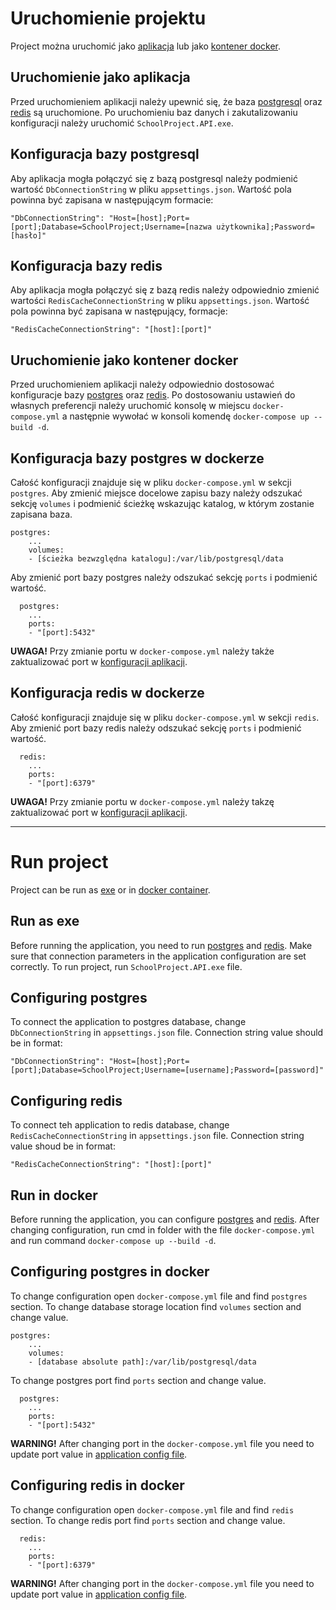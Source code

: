 # Uruchomienie projektu

Project można uruchomić jako [aplikacja](#uruchomienie-jako-aplikacja) lub jako [kontener docker](#uruchomienie-jako-kontener-docker).

## Uruchomienie jako aplikacja

Przed uruchomieniem aplikacji należy upewnić się, że baza [postgresql](#konfiguracja-bazy-postgresql) oraz [redis](#konfiguracja-bazy-redis) są uruchomione. Po uruchomieniu baz danych i zakutalizowaniu konfiguracji należy uruchomić `SchoolProject.API.exe`.

## Konfiguracja bazy postgresql

Aby aplikacja mogła połączyć się z bazą postgresql należy podmienić wartość `DbConnectionString` w pliku `appsettings.json`. Wartość pola powinna być zapisana w następującym formacie:

```
"DbConnectionString": "Host=[host];Port=[port];Database=SchoolProject;Username=[nazwa użytkownika];Password=[hasło]"
```

## Konfiguracja bazy redis

Aby aplikacja mogła połączyć się z bazą redis należy odpowiednio zmienić wartości `RedisCacheConnectionString` w pliku `appsettings.json`. Wartość pola powinna być zapisana w następujący, formacje:

```
"RedisCacheConnectionString": "[host]:[port]"
```

## Uruchomienie jako kontener docker

Przed uruchomieniem aplikacji należy odpowiednio dostosować konfiguracje bazy [postgres](#konfiguracja-bazy-postgres-w-dockerze) oraz [redis](#konfiguracja-redis-w-dockerze). Po dostosowaniu ustawień do własnych preferencji należy uruchomić konsolę w miejscu `docker-compose.yml` a następnie wywołać w konsoli komendę `docker-compose up --build -d`.

## Konfiguracja bazy postgres w dockerze

Całość konfiguracji znajduje się w pliku `docker-compose.yml` w sekcji `postgres`. Aby zmienić miejsce docelowe zapisu bazy należy odszukać sekcję `volumes` i podmienić ścieżkę wskazując katalog, w którym zostanie zapisana baza.

```
postgres:
    ...
    volumes:
    - [ścieżka bezwzględna katalogu]:/var/lib/postgresql/data
```

Aby zmienić port bazy postgres należy odszukać sekcję `ports` i podmienić wartość.

```
  postgres:
    ...
    ports:
    - "[port]:5432"
```

**UWAGA!** Przy zmianie portu w `docker-compose.yml` należy także zaktualizować port w [konfiguracji aplikacji](#konfiguracja-bazy-postgresql).

## Konfiguracja redis w dockerze

Całość konfiguracji znajduje się w pliku `docker-compose.yml` w sekcji `redis`. Aby zmienić port bazy redis należy odszukać sekcję `ports` i podmienić wartość.

```
  redis:
    ...
    ports:
    - "[port]:6379"
```

**UWAGA!** Przy zmianie portu w `docker-compose.yml` należy takzę zaktualizować port w [konfiguracji aplikacji](#konfiguracja-bazy-redis).

---

# Run project

Project can be run as [exe](#run-as-exe) or in [docker container](#run-in-docker).

## Run as exe

Before running the application, you need to run [postgres](#configuring-postgres) and [redis](#configuring-redis). Make sure that connection parameters in the application configuration are set correctly. To run project, run `SchoolProject.API.exe` file.

## Configuring postgres

To connect the application to postgres database, change `DbConnectionString` in `appsettings.json` file. Connection string value should be in format:

```
"DbConnectionString": "Host=[host];Port=[port];Database=SchoolProject;Username=[username];Password=[password]"
```

## Configuring redis

To connect teh application to redis database, change `RedisCacheConnectionString` in `appsettings.json` file. Connection string value shoud be in format:

```
"RedisCacheConnectionString": "[host]:[port]"
```

## Run in docker

Before running the application, you can configure [postgres](#configuring-postgres-in-docker) and [redis](#configuring-redis-in-docker). After changing configuration, run cmd in folder with the file `docker-compose.yml` and run command `docker-compose up --build -d`.

## Configuring postgres in docker

To change configuration open `docker-compose.yml` file and find `postgres` section.
To change database storage location find `volumes` section and change value. 

```
postgres:
    ...
    volumes:
    - [database absolute path]:/var/lib/postgresql/data
```

To change postgres port find `ports` section and change value.
```
  postgres:
    ...
    ports:
    - "[port]:5432"
```

**WARNING!** After changing port in the `docker-compose.yml` file you need to update port value in [application config file](#configuring-postgres).

## Configuring redis in docker

To change configuration open `docker-compose.yml` file and find `redis` section. To change redis port find `ports` section and change value.

```
  redis:
    ...
    ports:
    - "[port]:6379"
```

**WARNING!** After changing port in the `docker-compose.yml` file you need to update port value in [application config file](#configuring-redis).